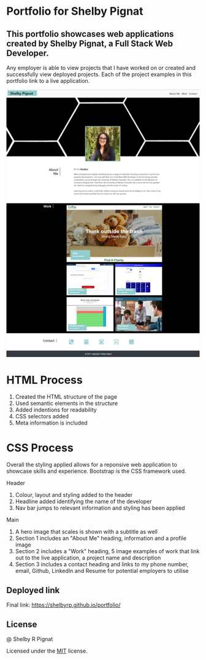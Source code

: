 # Portfolio for Shelby Pignat

## This portfolio showcases web applications created by Shelby Pignat, a Full Stack Web Developer.

Any employer is able to view projects that I have worked on or created and successfully view deployed projects. Each of the project examples in this portfolio link to a live application.

![Final result appears as:](./assets/image/portfolioex.png)
![Final result appears as:](./assets/image/latest.png)

# HTML Process

1. Created the HTML structure of the page
2. Used semantic elements in the structure
3. Added indentions for readability
4. CSS selectors added
5. Meta information is included

# CSS Process

Overall the styling applied allows for a reponsive web application to showcase skills and experience. Bootstrap is the CSS framework used.

Header

1. Colour, layout and styling added to the header
2. Headline added identifying the name of the developer
3. Nav bar jumps to relevant information and styling has been applied

Main

1. A hero image that scales is shown with a subtitle as well
2. Section 1 includes an "About Me" heading, information and a profile image
3. Section 2 includes a "Work" heading, 5 image examples of work that link out to the live application, a project name and description
4. Section 3 includes a contact heading and links to my phone number, email, Github, LinkedIn and Resume for potential employers to utilise


## Deployed link

Final link: https://shelbyrp.github.io/portfolio/

## License

@ Shelby R Pignat

Licensed under the [MIT](LICENSE) license.